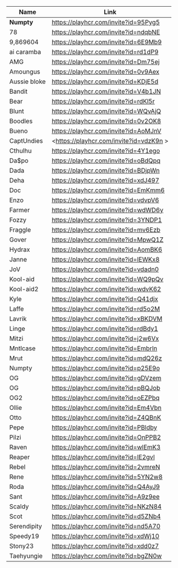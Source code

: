 
Name | Link
-- | --
**Numpty** | <https://playhcr.com/invite?id=95Pyg5>
78 | <https://playhcr.com/invite?id=ndqbNE>
9,869604  | <https://playhcr.com/invite?id=6E9Mb9>
ai caramba | <https://playhcr.com/invite?id=rd1dP9>
AMG | <https://playhcr.com/invite?id=Dm75ej>
Amoungus | <https://playhcr.com/invite?id=0v9Aex>
Aussie bloke | <https://playhcr.com/invite?id=KDjE5d>
Bandit | <https://playhcr.com/invite?id=V4b1JN>
Bear | <https://playhcr.com/invite?id=rdKl5r>
Blunt | <https://playhcr.com/invite?id=WQvAjQ>
Boodles | <https://playhcr.com/invite?id=0v2OK8>
Bueno | <https://playhcr.com/invite?id=AoMJnV>
CaptUndies | <https://playhcr.com/invite?id=vdzK9n >
Cthulhu | <https://playhcr.com/invite?id=4Y1ego>
Da$po | <https://playhcr.com/invite?id=oBdQpq>
Dada | <https://playhcr.com/invite?id=BDjpWn>
Deha | <https://playhcr.com/invite?id=xdJ497>
Doc | <https://playhcr.com/invite?id=EmKmm6>
Enzo | <https://playhcr.com/invite?id=vdvpV6>
Farmer | <https://playhcr.com/invite?id=wdWD6y>
Fozzy | <https://playhcr.com/invite?id=3YNDP1>
Fraggle | <https://playhcr.com/invite?id=mv6Ezb>
Gover | <https://playhcr.com/invite?id=MpwQ1Z>
Hydrax | <https://playhcr.com/invite?id=AomBK6>
Janne | <https://playhcr.com/invite?id=lEWKx8>
JoV | <https://playhcr.com/invite?id=vdadn0>
Kool-aid | <https://playhcr.com/invite?id=WQ9pQv>
Kool-aid2 | <https://playhcr.com/invite?id=wdvK62>
Kyle | <https://playhcr.com/invite?id=Q41djx>
Laffe | <https://playhcr.com/invite?id=rd5o2M>
Lavrik | <https://playhcr.com/invite?id=xBKDVM>
Linge | <https://playhcr.com/invite?id=rdBdy1>
Mitzi | <https://playhcr.com/invite?id=j2w6Vx>
Mntlcase | <https://playhcr.com/invite?id=Embrln>
Mrut | <https://playhcr.com/invite?id=mdQ26z>
Numpty | <https://playhcr.com/invite?id=p25E9o>
OG | <https://playhcr.com/invite?id=gDVzem>
OG | <https://playhcr.com/invite?id=pBQJob>
OG2 | <https://playhcr.com/invite?id=oEZPbq>
Ollie | <https://playhcr.com/invite?id=Em4Vbn>
Otto | <https://playhcr.com/invite?id=Z4QBnK>
Pepe | <https://playhcr.com/invite?id=PBldby>
Pilzi | <https://playhcr.com/invite?id=OnPPB2>
Raven | <https://playhcr.com/invite?id=wlEmK3>
Reaper | <https://playhcr.com/invite?id=lE2gvl>
Rebel | <https://playhcr.com/invite?id=2vmreN>
Rene | <https://playhcr.com/invite?id=5YN2w8>
Roda | <https://playhcr.com/invite?id=Q4AyJ9>
Sant | <https://playhcr.com/invite?id=A9z9ee>
Scaldy | <https://playhcr.com/invite?id=NKzN84>
Scot | <https://playhcr.com/invite?id=d5ZNb4>
Serendipity | <https://playhcr.com/invite?id=nd5A70>
Speedy19 | <https://playhcr.com/invite?id=xdWj10>
Stony23 | <https://playhcr.com/invite?id=xdd0z7>
Taehyungie | <https://playhcr.com/invite?id=bgZN0w>

